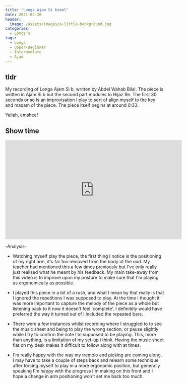 ```yaml
---
title: "Longa Ajam Si bimol"
date: 2021-02-26
header:
  image: /assets/images/a-little-background.jpg
categories: 
  - Longa's
tags:
  - Longa
  - Upper-Beginner 
  - Intermediate 
  - Ajam
---
```


## tldr
My recording of Longa Ajam Si b, written by Abdel Wahab Bilal. The piece is written in Ajam Si b but the second part modules to Hijaz Re.
The first 30 seconds or so is an improvisation I play to sort of align myself to the key and maqam of the piece. The piece itself begins at around 0:33. 


Yallah, emshee! 

## Show time

<iframe width="560" height="315" src="https://www.youtube.com/embed/6yjEylZE0TM" frameborder="0" allow="accelerometer; autoplay; clipboard-write; encrypted-media; gyroscope; picture-in-picture" allowfullscreen></iframe>

<br />

-Analysis-  
- Watching myself play the piece, the first thing I notice is the positioning of my right arm, it's far too removed from the body of the oud. My teacher had mentioned this a few times previously but I've only really just realised what he meant by his feedback. My main take-away from this video is to improve upon my posture to make sure that I'm playing as ergonomically as possible. 

- I played this piece in a bit of a rush, and what I mean by that really is that I ignored the repetitions I was supposed to play. At the time I thought it was more important to capture the melody of the piece as a whole but listening back to it now it doesn't feel 'complete'. I definitely would have preferred the way it turned out of I included the repeated bars.  

- There were a few instances whilst recording where I struggled to to see the music sheet and being to play the wrong section, or pause slightly while I try to confirm the note I'm supposed to be playing. This, more than anything, is a limitation of my set-up i think. Having the music sheet flat on my desk makes it difficult to follow along with at times. 

- I'm really happy with the way my tremolo and picking are coming along. I may have to take a couple of steps back and relearn some technique after forcing myself to play in a more ergonomic position, but generally speaking I'm happy with the progress I'm making on this front and I hope a change in arm positioning won't set me back too much. 